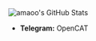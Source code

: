 <img align="center" src="https://github-readme-stats.vercel.app/api?username=amaoo&show_icons=true&line_height=33&count_private=true&theme=light" alt="amaoo's GitHub Stats" />




+ **Telegram:** OpenCAT

<!---
- 👋 Hi, I’m @amaoo
- 👀 I’m interested in ...
- 🌱 I’m currently learning ...
- 💞️ I’m looking to collaborate on ...
- 📫 How to reach me ...
--->

<!---
amaoo/amaoo is a ✨ special ✨ repository because its `README.md` (this file) appears on your GitHub profile.
You can click the Preview link to take a look at your changes.
--->

